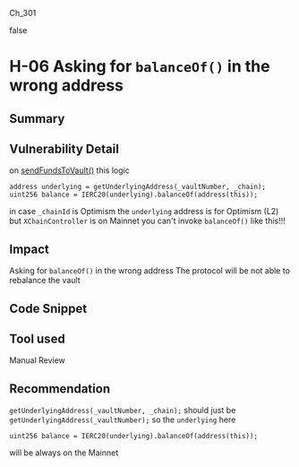 Ch_301

false

# H-06 Asking for `balanceOf()` in the wrong address

## Summary

## Vulnerability Detail
on [sendFundsToVault()](https://github.com/sherlock-audit/2023-01-derby/blob/main/derby-yield-optimiser/contracts/XChainController.sol#L409-L441) this logic
```solidity
address underlying = getUnderlyingAddress(_vaultNumber, _chain);
uint256 balance = IERC20(underlying).balanceOf(address(this));
```
in case `_chainId` is Optimism 
the `underlying` address is for  Optimism (L2) 
but  `XChainController` is on Mainnet
you can't invoke `balanceOf()` like this!!!

## Impact
Asking for `balanceOf()` in the wrong address
The protocol will be not able to rebalance the vault

## Code Snippet

## Tool used

Manual Review

## Recommendation
`getUnderlyingAddress(_vaultNumber, _chain);` should just be `getUnderlyingAddress(_vaultNumber);`
so the `underlying` here
```solidity
uint256 balance = IERC20(underlying).balanceOf(address(this));
```
will be always on the Mainnet
